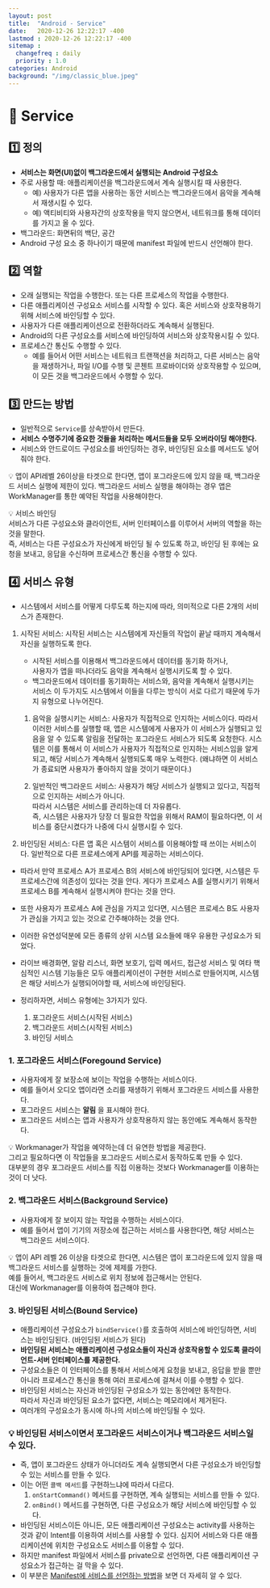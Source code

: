 ```yaml
---
layout: post
title:  "Android - Service"
date:   2020-12-26 12:22:17 -400
lastmod : 2020-12-26 12:22:17 -400
sitemap :
  changefreq : daily
  priority : 1.0
categories: Android
background: "/img/classic_blue.jpeg"
---
```

# :convenience_store: Service
## :one: 정의
- **서비스는 화면(UI)없이 백그라운드에서 실행되는 Android 구성요소**
- 주로 사용할 때: 애플리케이션을 백그라운드에서 계속 실행시킬 때 사용한다.
    - 예) 사용자가 다른 앱을 사용하는 동안 서비스는 백그라운드에서 음악을 계속해서 재생시킬 수 있다.
    - 예) 액티비티와 사용자간의 상호작용을 막지 않으면서, 네트워크를 통해 데이터를 가지고 올 수 있다. 
- 백그라운드: 화면뒤의 백단, 공간
- Android 구성 요소 중 하나이기 때문에 manifest 파일에 반드시 선언해야 한다.
 

## :two: 역할
- 오래 실행되는 작업을 수행한다. 
또는 다른 프로세스의 작업을 수행한다. 
- 다른 애플리케이션 구성요소 서비스를 시작할 수 있다.
혹은 서비스와 상호작용하기 위해 서비스에 바인딩할 수 있다. 
- 사용자가 다른 애플리케이션으로 전환하더라도 계속해서 실행된다.
- Android의 다른 구성요소를 서비스에 바인딩하여 서비스와 상호작용시킬 수 있다.
- 프로세스간 통신도 수행할 수 있다.
    - 예를 들어서 어떤 서비스는 네트워크 트랜잭션을 처리하고,
    다른 서비스는 음악을 재생하거나, 파일 I/O를 수행 및 콘첸트 프로바이더와 상호작용할 수 있으며, 
    이 모든 것을 백그라운드에서 수행할 수 있다.
    
## :three: 만드는 방법
- 일반적으로 `Service`를 상속받아서 만든다.
- **서비스 수명주기에 중요한 것들을 처리하는 메서드들을 모두 오버라이딩 해야한다.**
- 서비스와 안드로이드 구성요소를 바인딩하는 경우, 바인딩된 요소를 메서드도 넣어줘야 한다.


:bulb: 앱이 API레벨 26이상을 타겟으로 한다면, 앱이 포그라운드에 있지 않을 때,
백그라운드 서비스 실행에 제한이 있다.
백그라운드 서비스 실행을 해야하는 경우 앱은 WorkManager를 통한 예약된 작업을 사용해야한다.

:bulb: 서비스 바인딩  
서비스가 다른 구성요소와 클라이언트, 서버 인터페이스를 이루어서 서버의 역할을 하는 것을 말한다.  
즉, 서비스는 다른 구성요소가 자신에게 바인딩 될 수 있도록 하고, 바인딩 된 후에는 요청을 보내고, 응답을 수신하며 프로세스간 통신을 수행할 수 있다.  

## :four: 서비스 유형
- 시스템에서 서비스를 어떻게 다루도록 하는지에 따라, 의미적으로 다른 2개의 서비스가 존재한다.
1. 시작된 서비스: 시작된 서비스는 시스템에게 자신들의 작업이 끝날 때까지 계속해서 자신을 실행하도록 한다.
    - 시작된 서비스를 이용해서 백그라운드에서 데이터를 동기화 하거나,  
    사용자가 앱을 떠나더라도 음악을 계속해서 실행시키도록 할 수 있다.
    - 백그라운드에서 데이터를 동기화하는 서비스와, 음악을 계속해서 실행시키는 서비스 
    이 두가지도 시스템에서 이들을 다루는 방식이 서로 다르기 때문에 두가지 유형으로 나누어진다.
    
    1. 음악을 실행시키는 서비스: 사용자가 직접적으로 인지하는 서비스이다. 
    따라서 이러한 서비스를 실행할 때, 앱은 시스템에게 사용자가 이 서비스가 실행되고 있음을 알 수 있도록 알림을 전달하는 포그라운드 서비스가 되도록 요청한다.
    시스템은 이를 통해서 이 서비스가 사용자가 직접적으로 인지하는 서비스임을 알게 되고, 해당 서비스가 계속해서 실행되도록 매우 노력한다. 
    (왜냐하면 이 서비스가 종료되면 사용자가 좋아하지 않을 것이기 때문이다.)
    
    2. 일반적인 백그라운드 서비스: 사용자가 해당 서비스가 실행되고 있다고, 직접적으로 인지하는 서비스가 아니다.  
    따라서 시스템은 서비스를 관리하는데 더 자유롭다.   
    즉, 시스템은 사용자가 당장 더 필요한 작업을 위해서 RAM이 필요하다면, 이 서비스를 중단시켰다가 나중에 다시 실행시킬 수 있다. 
   
2. 바인딩된 서비스: 다른 앱 혹은 시스템이 서비스를 이용해야할 때 쓰이는 서비스이다.
일반적으로 다른 프로세스에게 API를 제공하는 서비스이다.

- 따라서 만약 프로세스 A가 프로세스 B의 서비스에 바인딩되어 있다면, 시스템은 두 프로세스간에 의존성이 있다는 것을 안다.
게다가 프로세스 A를 실행시키기 위해서 프로세스 B를 계속해서 실행시켜야 한다는 것을 안다.
- 또한 사용자가 프로세스 A에 관심을 가지고 있다면, 시스템은 프로세스 B도 사용자가 관심을 가지고 있는 것으로 간주해야하는 것을 안다.
- 이러한 유연성덕분에 모든 종류의 상위 시스템 요소들에 매우 유용한 구성요소가 되었다.
- 라이브 배경화면, 알람 리스너, 화면 보호기, 입력 메서드, 접근성 서비스 및 여타 핵심적인 시스템 기능들은 모두 애플리케이션이 구현한 서비스로 만들어지며, 
시스템은 해당 서비스가 실행되어야할 때, 서비스에 바인딩된다.
   
    
-  정리하자면, 서비스 유형에는 3가지가 있다.
    1. 포그라운드 서비스(시작된 서비스)
    2. 백그라운드 서비스(시작된 서비스)
    3. 바인딩 서비스

### 1. 포그라운드 서비스(Foregound Service)
 - 사용자에게 잘 보장소에 보이는 작업을 수행하는 서비스이다.
 - 예를 들어서 오디오 앱이라면 소리를 재생하기 위해서 포그라운드 서비스를 사용한다.
 - 포그라운드 서비스는 **알림** 을 표시해야 한다.  
 - 포그라운드 서비스는 앱과 사용자가 상호작용하지 않는 동안에도 계속해서 동작한다.
 
 :bulb: Workmanager가 작업을 예약하는데 더 유연한 방법을 제공한다.  
 그리고 필요하다면 이 작업들을 포그라운드 서비스로서 동작하도록 만들 수 있다.  
 대부분의 경우 포그라운드 서비스를 직접 이용하는 것보다 Workmanager를 이용하는 것이 더 낫다.
 
### 2. 백그라운드 서비스(Background Service)
- 사용자에게 잘 보이지 않는 작업을 수행하는 서비스이다.
- 예를 들어서 앱이 기기의 저장소에 접근하는 서비스를 사용한다면, 해당 서비스는 백그라운드 서비스이다.

:bulb: 앱이 API 레벨 26 이상을 타겟으로 한다면, 시스템은 앱이 포그라운드에 있지 않을 때 백그라운드 서비스를 실행하는 것에 제제를 가한다.    
예를 들어서, 백그라운드 서비스로 위치 정보에 접근해서는 안된다.  
대신에 Workmanager를 이용하여 접근해야 한다.  

### 3. 바인딩된 서비스(Bound Service)
- 애플리케이션 구성요소가 `bindService()`를 호출하여 서비스에 바인딩하면, 서비스는 바인딩된다.
(바인딩된 서비스가 된다)  
- **바인딩된 서비스는 애플리케이션 구성요소들이 자신과 상호작용할 수 있도록 클라이언트-서버 인터페이스를 제공한다.**
- 구성요소들은 이 인터페이스를 통해서 서비스에게 요청을 보내고, 응답을 받을 뿐만 아니라 프로세스간 통신을 통해 여러 프로세스에 걸쳐서 이를 수행할 수 있다.
- 바인딩된 서비스는 자신과 바인딩된 구성요소가 있는 동안에만 동작한다.  
따라서 자신과 바인딩된 요소가 없다면, 서비스는 메모리에서 제거된다.
- 여러개의 구성요소가 동시에 하나의 서비스에 바인딩될 수 있다.

### :bulb: 바인딩된 서비스이면서 포그라운드 서비스이거나 백그라운드 서비스일 수 있다.
- 즉, 앱이 포그라운드 상태가 아니더라도 계속 실행되면서 다른 구성요소가 바인딩할 수 있는 서비스를 만들 수 있다.
- 이는 어떤 `콜백 메서드`를 구현하느냐에 따라서 다르다. 
    1. `onStartCommand()` 메서드를 구현하면, 계속 실행되는 서비스를 만들 수 있다.
    2. `onBind()` 메서드를 구현하면, 다른 구성요소가 해당 서비스에 바인딩할 수 있다.
- 바인딩된 서비스이든 아니든, 모든 애플리케이션 구성요소는 activity를 사용하는 것과 같이 Intent를 이용하여 서비스를 사용할 수 있다. 
심지어 서비스와 다른 애플리케이션에 위치한 구성요소도 서비스를 이용할 수 있다. 
- 하지만 manifest 파일에서 서비스를 private으로 선언하면, 다른 애플리케이션 구성요소가 접근하는 걸 막을 수 있다.
- 이 부분은 [Manifest에 서비스를 선언하는 방법](https://developer.android.com/guide/components/services#Declaring)을 보면 더 자세히 알 수 있다.
 




    

       







